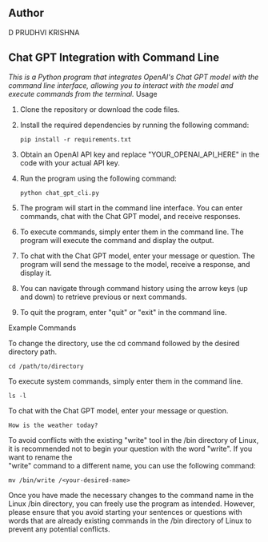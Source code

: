 ## Author
D PRUDHVI KRISHNA


<h2>Chat GPT Integration with Command Line</h2>

*This is a Python program that integrates OpenAI's Chat GPT model with the command line interface, allowing you to interact with the model and execute commands from the terminal.*
Usage

   1. Clone the repository or download the code files.

   2. Install the required dependencies by running the following command:
        
          pip install -r requirements.txt

   3. Obtain an OpenAI API key and replace "YOUR_OPENAI_API_HERE" in the code with your actual API key.

   4. Run the program using the following command:

          python chat_gpt_cli.py

   5. The program will start in the command line interface. You can enter commands, chat with the Chat GPT model, and receive responses.

   6. To execute commands, simply enter them in the command line. The program will execute the command and display the output.

   7. To chat with the Chat GPT model, enter your message or question. The program will send the message to the model, receive a response, and display it.

   8. You can navigate through command history using the arrow keys (up and down) to retrieve previous or next commands.

   9. To quit the program, enter "quit" or "exit" in the command line.

Example Commands

   To change the directory, use the cd command followed by the desired directory path.

    cd /path/to/directory

   To execute system commands, simply enter them in the command line.

    ls -l

   To chat with the Chat GPT model, enter your message or question.

    How is the weather today?
    
   To avoid conflicts with the existing "write" tool in the /bin directory of Linux, it is recommended not to begin your question with the word "write". If you want to rename the    
   "write" command to a different name, you can use the following command:
         
    mv /bin/write /<your-desired-name>
   Once you have made the necessary changes to the command name in the Linux /bin directory, you can freely use the program as intended. However, please ensure that you avoid starting 
   your sentences or questions with words that are already existing commands in the /bin directory of Linux to prevent any potential conflicts.
